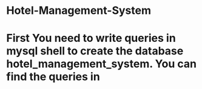 # Hotel-Management-System
# First You need to write queries in mysql shell to create the database hotel_management_system. You can find the queries in 
